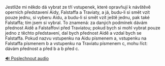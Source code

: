 
Jestliže mi někdo dá vybrat ze tří vstupenek, které opravňují k návštěvě operních představení Aidy, Falstaffa a Traviaty, a já, budu-li si smět vzít pouze jednu, si vyberu Aidu, a budu-li si smět vzít ještě jednu, pak také Falstaffa; tím jsem si vybral. To znamená: za daných podmínek dávám přednost Aidě a Falstaffovi před Traviatou; pokud bych si mohl vybrat pouze jedno z těchto představení, dal bych přednost Aidě a vzdal bych se Falstaffa. Pokud nazvu vstupenku na Aidu písmenem a, vstupenku na Falstaffa písmenem b a vstupenku na Traviatu písmenem c, mohu říct: dávám přednost a před b a b před c.

[🔊 Poslechnout audio](/data/7-paragraphs/audio/chapter_42/para_014-Jestlie-mi-nkdo-d-vybrat-ze-t-vstupenek-kter.mp3)
